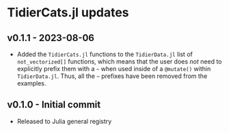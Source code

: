 # TidierCats.jl updates

## v0.1.1 - 2023-08-06
- Added the `TidierCats.jl` functions to the `TidierData.jl` list of `not_vectorized[]` functions, which means that the user does *not* need to explicitly prefix them with a `~` when used inside of a `@mutate()` within `TidierData.jl`. Thus, all the `~` prefixes have been removed from the examples.

## v0.1.0 - Initial commit
- Released to Julia general registry